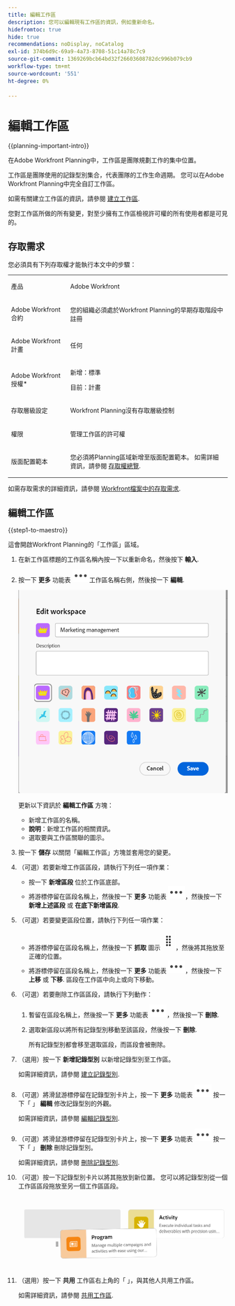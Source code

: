 ```yaml
---
title: 編輯工作區
description: 您可以編輯現有工作區的資訊，例如重新命名。
hidefromtoc: true
hide: true
recommendations: noDisplay, noCatalog
exl-id: 374b6d9c-69a9-4a73-8708-51c14a78c7c9
source-git-commit: 1369269bcb64bd32f26603608782dc996b079cb9
workflow-type: tm+mt
source-wordcount: '551'
ht-degree: 0%

---
```


<!--update the metadata with real information when making this available in TOC and in the left nav-->

# 編輯工作區

{{planning-important-intro}}

在Adobe Workfront Planning中，工作區是團隊規劃工作的集中位置。

工作區是團隊使用的記錄型別集合，代表團隊的工作生命週期。 您可以在Adobe Workfront Planning中完全自訂工作區。

如需有關建立工作區的資訊，請參閱 [建立工作區](/help/quicksilver/maestro/architecture/create-workspaces.md).

您對工作區所做的所有變更，對至少擁有工作區檢視許可權的所有使用者都是可見的。

## 存取需求

您必須具有下列存取權才能執行本文中的步驟：

<table style="table-layout:auto">
 <col>
 </col>
 <col>
 </col>
 <tbody>
    <tr>
<tr>
<td>
   <p> 產品</p> </td>
   <td>
   <p> Adobe Workfront</p> </td>
  </tr>  
 <td role="rowheader"><p>Adobe Workfront合約</p></td>
   <td>
<p>您的組織必須處於Workfront Planning的早期存取階段中註冊 </p>
   </td>
  </tr>
  <tr>
   <td role="rowheader"><p>Adobe Workfront計畫</p></td>
   <td>
<p>任何</p>
   </td>
  </tr>
  <tr>
   <td role="rowheader"><p>Adobe Workfront授權*</p></td>
   <td>
   <p>新增：標準</p>
   <p>目前：計畫</p> 
  </td>
  </tr>

<tr>
   <td role="rowheader"><p>存取層級設定</p></td>
   <td> <p>Workfront Planning沒有存取層級控制</p>
</td>
  </tr>

<tr>
   <td role="rowheader"><p>權限</p></td>
   <td> <p>管理工作區的許可權 </p>  
</td>
  </tr>

<tr>
   <td role="rowheader"><p>版面配置範本</p></td>
   <td> <p>您必須將Planning區域新增至版面配置範本。 如需詳細資訊，請參閱 <a href="../access/access-overview.md">存取權總覽</a>. </p>  
</td>
  </tr>

</tbody>
</table>

如需存取需求的詳細資訊，請參閱 [Workfront檔案中的存取需求](/help/quicksilver/administration-and-setup/add-users/access-levels-and-object-permissions/access-level-requirements-in-documentation.md).


## 編輯工作區

{{step1-to-maestro}}

這會開啟Workfront Planning的「工作區」區域。

1. 在新工作區標題的工作區名稱內按一下以重新命名，然後按下 **輸入**.
1. 按一下 **更多** 功能表 ![](assets/more-menu.png)工作區名稱右側，然後按一下 **編輯**.

   ![](assets/edit-workspace-box.png)

   更新以下資訊於 **編輯工作區** 方塊：

   * 新增工作區的名稱。 <!--did they add a label for this field?-->
   * **說明**：新增工作區的相關資訊。
   * 選取要與工作區關聯的圖示。

1. 按一下 **儲存** 以關閉「編輯工作區」方塊並套用您的變更。

1. （可選）若要新增工作區區段，請執行下列任一項作業：

   * 按一下 **新增區段** 位於工作區底部。
   * 將游標停留在區段名稱上，然後按一下 **更多** 功能表 ![](assets/more-menu.png)，然後按一下 **新增上述區段** 或 **在底下新增區段**.

1. （可選）若要變更區段位置，請執行下列任一項作業：

   * 將游標停留在區段名稱上，然後按一下 **抓取** 圖示 ![](assets/grab-icon.png)，然後將其拖放至正確的位置。
   * 將游標停留在區段名稱上，然後按一下 **更多** 功能表 ![](assets/more-menu.png)，然後按一下 **上移** 或 **下移**. 區段在工作區中向上或向下移動。

1. （可選）若要刪除工作區區段，請執行下列動作：

   1. 暫留在區段名稱上，然後按一下 **更多** 功能表 ![](assets/more-menu.png)，然後按一下 **刪除**. <!--add screen shot when UI is final?-->
   1. 選取新區段以將所有記錄型別移動至該區段，然後按一下 **刪除**. <!--check the button name; logged a bug to change it to "Delete" from "Delete section".-->

      所有記錄型別都會移至選取區段，而區段會被刪除。

1. （選用）按一下 **新增記錄型別** 以新增記錄型別至工作區。

   如需詳細資訊，請參閱 [建立記錄型別](../architecture/create-record-types.md).

1. （可選）將滑鼠游標停留在記錄型別卡片上，按一下 **更多** 功能表 ![](assets/more-menu.png) 按一下「 」 **編輯** 修改記錄型別的外觀。

   如需詳細資訊，請參閱 [編輯記錄型別](/help/quicksilver/maestro/architecture/edit-record-types.md).

1. （可選）將滑鼠游標停留在記錄型別卡片上，按一下 **更多** 功能表 ![](assets/more-menu.png) 按一下「 」 **刪除** 刪除記錄型別。

   如需詳細資訊，請參閱 [刪除記錄型別](/help/quicksilver/maestro/architecture/delete-record-types.md).

1. （可選）按一下記錄型別卡片以將其拖放到新位置。 您可以將記錄型別從一個工作區區段拖放至另一個工作區區段。

   ![](assets/drag-and-drop-record-types-in-a-workspace.png)

1. （選用）按一下 **共用** 工作區右上角的「 」，與其他人共用工作區。

   如需詳細資訊，請參閱 [共用工作區](/help/quicksilver/maestro/access/share-workspaces.md).
